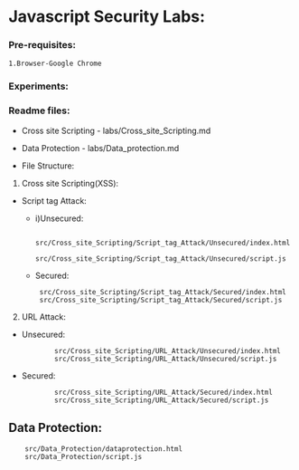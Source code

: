 # Javascript Security Labs:

### Pre-requisites:
	
	1.Browser-Google Chrome

### Experiments:

### Readme files:
	
* Cross site Scripting - labs/Cross_site_Scripting.md
* Data Protection - labs/Data_protection.md

* File Structure:

1. Cross site Scripting(XSS):

  - Script tag Attack:
   
    - i)Unsecured:

             src/Cross_site_Scripting/Script_tag_Attack/Unsecured/index.html           
             src/Cross_site_Scripting/Script_tag_Attack/Unsecured/script.js

    - Secured:	                  
 
           src/Cross_site_Scripting/Script_tag_Attack/Secured/index.html
           src/Cross_site_Scripting/Script_tag_Attack/Secured/script.js

 2)  URL Attack:
   
   - Unsecured:

                 src/Cross_site_Scripting/URL_Attack/Unsecured/index.html           
                 src/Cross_site_Scripting/URL_Attack/Unsecured/script.js

   - Secured:
 
                 src/Cross_site_Scripting/URL_Attack/Secured/index.html           
                 src/Cross_site_Scripting/URL_Attack/Secured/script.js
		

## Data Protection:


        src/Data_Protection/dataprotection.html
        src/Data_Protection/script.js

